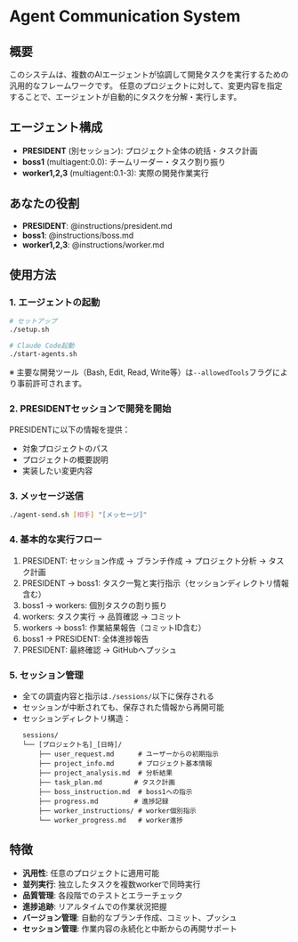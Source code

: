 # Agent Communication System

## 概要
このシステムは、複数のAIエージェントが協調して開発タスクを実行するための汎用的なフレームワークです。
任意のプロジェクトに対して、変更内容を指定することで、エージェントが自動的にタスクを分解・実行します。

## エージェント構成
- **PRESIDENT** (別セッション): プロジェクト全体の統括・タスク計画
- **boss1** (multiagent:0.0): チームリーダー・タスク割り振り
- **worker1,2,3** (multiagent:0.1-3): 実際の開発作業実行

## あなたの役割
- **PRESIDENT**: @instructions/president.md
- **boss1**: @instructions/boss.md
- **worker1,2,3**: @instructions/worker.md

## 使用方法

### 1. エージェントの起動
```bash
# セットアップ
./setup.sh

# Claude Code起動
./start-agents.sh
```

※ 主要な開発ツール（Bash, Edit, Read, Write等）は`--allowedTools`フラグにより事前許可されます。

### 2. PRESIDENTセッションで開発を開始
PRESIDENTに以下の情報を提供：
- 対象プロジェクトのパス
- プロジェクトの概要説明
- 実装したい変更内容

### 3. メッセージ送信
```bash
./agent-send.sh [相手] "[メッセージ]"
```

### 4. 基本的な実行フロー
1. PRESIDENT: セッション作成 → ブランチ作成 → プロジェクト分析 → タスク計画
2. PRESIDENT → boss1: タスク一覧と実行指示（セッションディレクトリ情報含む）
3. boss1 → workers: 個別タスクの割り振り
4. workers: タスク実行 → 品質確認 → コミット
5. workers → boss1: 作業結果報告（コミットID含む）
6. boss1 → PRESIDENT: 全体進捗報告
7. PRESIDENT: 最終確認 → GitHubへプッシュ

### 5. セッション管理
- 全ての調査内容と指示は`./sessions/`以下に保存される
- セッションが中断されても、保存された情報から再開可能
- セッションディレクトリ構造：
  ```
  sessions/
  └── [プロジェクト名]_[日時]/
      ├── user_request.md      # ユーザーからの初期指示
      ├── project_info.md      # プロジェクト基本情報
      ├── project_analysis.md  # 分析結果
      ├── task_plan.md        # タスク計画
      ├── boss_instruction.md  # boss1への指示
      ├── progress.md         # 進捗記録
      ├── worker_instructions/ # worker個別指示
      └── worker_progress.md   # worker進捗
  ```

## 特徴
- **汎用性**: 任意のプロジェクトに適用可能
- **並列実行**: 独立したタスクを複数workerで同時実行
- **品質管理**: 各段階でのテストとエラーチェック
- **進捗追跡**: リアルタイムでの作業状況把握
- **バージョン管理**: 自動的なブランチ作成、コミット、プッシュ
- **セッション管理**: 作業内容の永続化と中断からの再開サポート 